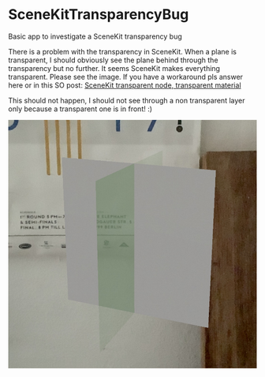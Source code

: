 # SceneKitTransparencyBug
Basic app to investigate a SceneKit transparency bug

There is a problem with the transparency in SceneKit. When a plane is transparent, I should obviously see the plane behind through the transparency but no further.
It seems SceneKit makes everything transparent. Please see the image. If you have a workaround pls answer here or in this SO post:   [SceneKit transparent node, transparent material](https://stackoverflow.com/q/44761374/9497800) 


This should not happen, I should not see through a non transparent layer only because a transparent one is in front! :)

![Picture of bug](SceneKitTransparencyBug/sceneKitBug.jpg)

